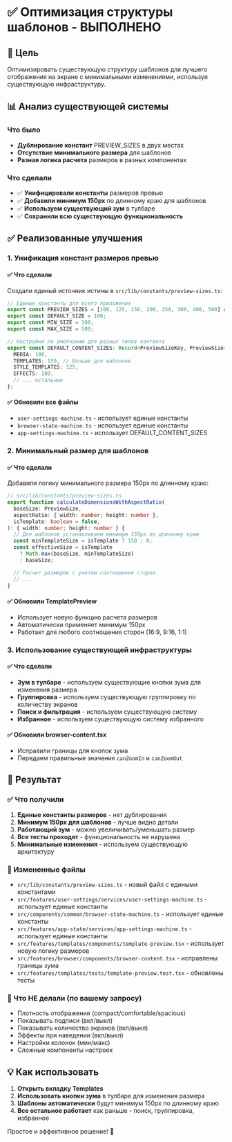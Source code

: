 # ✅ Оптимизация структуры шаблонов - ВЫПОЛНЕНО

## 🎯 Цель

Оптимизировать существующую структуру шаблонов для лучшего отображения на экране с минимальными изменениями, используя существующую инфраструктуру.

## 📊 Анализ существующей системы

### Что было

- **Дублирование констант** PREVIEW_SIZES в двух местах
- **Отсутствие минимального размера** для шаблонов
- **Разная логика расчета** размеров в разных компонентах

### Что сделали

- ✅ **Унифицировали константы** размеров превью
- ✅ **Добавили минимум 150px** по длинному краю для шаблонов
- ✅ **Используем существующий зум** в тулбаре
- ✅ **Сохранили всю существующую функциональность**

## ✅ Реализованные улучшения

### 1. Унификация констант размеров превью

#### ✅ Что сделали

Создали единый источник истины в `src/lib/constants/preview-sizes.ts`:

```typescript
// Единые константы для всего приложения
export const PREVIEW_SIZES = [100, 125, 150, 200, 250, 300, 400, 500] as const;
export const DEFAULT_SIZE = 100;
export const MIN_SIZE = 100;
export const MAX_SIZE = 500;

// Настройки по умолчанию для разных типов контента
export const DEFAULT_CONTENT_SIZES: Record<PreviewSizeKey, PreviewSize> = {
  MEDIA: 100,
  TEMPLATES: 150, // Больше для шаблонов
  STYLE_TEMPLATES: 125,
  EFFECTS: 100,
  // ... остальные
};
```

#### ✅ Обновили все файлы

- `user-settings-machine.ts` - использует единые константы
- `browser-state-machine.ts` - использует единые константы
- `app-settings-machine.ts` - использует DEFAULT_CONTENT_SIZES

### 2. Минимальный размер для шаблонов

#### ✅ Что сделали

Добавили логику минимального размера 150px по длинному краю:

```typescript
// src/lib/constants/preview-sizes.ts
export function calculateDimensionsWithAspectRatio(
  baseSize: PreviewSize,
  aspectRatio: { width: number; height: number },
  isTemplate: boolean = false,
): { width: number; height: number } {
  // Для шаблонов устанавливаем минимум 150px по длинному краю
  const minTemplateSize = isTemplate ? 150 : 0;
  const effectiveSize = isTemplate
    ? Math.max(baseSize, minTemplateSize)
    : baseSize;

  // Расчет размеров с учетом соотношения сторон
  // ...
}
```

#### ✅ Обновили TemplatePreview

- Использует новую функцию расчета размеров
- Автоматически применяет минимум 150px
- Работает для любого соотношения сторон (16:9, 9:16, 1:1)

### 3. Использование существующей инфраструктуры

#### ✅ Что сделали

- **Зум в тулбаре** - используем существующие кнопки зума для изменения размера
- **Группировка** - используем существующую группировку по количеству экранов
- **Поиск и фильтрация** - используем существующую систему
- **Избранное** - используем существующую систему избранного

#### ✅ Обновили browser-content.tsx

- Исправили границы для кнопок зума
- Передаем правильные значения `canZoomIn` и `canZoomOut`

## 🎯 Результат

### ✅ Что получили

1. **Единые константы размеров** - нет дублирования
2. **Минимум 150px для шаблонов** - лучше видно детали
3. **Работающий зум** - можно увеличивать/уменьшать размер
4. **Все тесты проходят** - функциональность не нарушена
5. **Минимальные изменения** - используем существующую архитектуру

### 📁 Измененные файлы

- `src/lib/constants/preview-sizes.ts` - новый файл с едиными константами
- `src/features/user-settings/services/user-settings-machine.ts` - использует единые константы
- `src/components/common/browser-state-machine.ts` - использует единые константы
- `src/features/app-state/services/app-settings-machine.ts` - использует единые константы
- `src/features/templates/components/template-preview.tsx` - использует новую логику размеров
- `src/features/browser/components/browser-content.tsx` - исправлены границы зума
- `src/features/templates/tests/template-preview.test.tsx` - обновлены тесты

### 🚫 Что НЕ делали (по вашему запросу)

- Плотность отображения (compact/comfortable/spacious)
- Показывать подписи (вкл/выкл)
- Показывать количество экранов (вкл/выкл)
- Эффекты при наведении (вкл/выкл)
- Настройки колонок (мин/макс)
- Сложные компоненты настроек

## 💡 Как использовать

1. **Открыть вкладку Templates**
2. **Использовать кнопки зума** в тулбаре для изменения размера
3. **Шаблоны автоматически** будут минимум 150px по длинному краю
4. **Все остальное работает** как раньше - поиск, группировка, избранное

Простое и эффективное решение! 🎉

